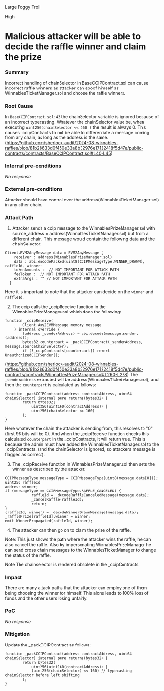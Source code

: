 Large Foggy Troll

High

# Malicious attacker will be able to decide the raffle winner and claim the prize

### Summary

Incorrect handling of chainSelector in BaseCCIPContract.sol can cause incorrect raffle winners as attacker can spoof himself as WinnablesTicketManager.sol and choose the raffle winners.

### Root Cause

In `BaseCCIPContract.sol:43` the chainSelector variable is ignored because of an incorrect typecasting. Whatever the chainSelector value be, when executing `uint256(chainSelector << 160 )` the result is always 0. This causes _ccipContracts to not be able to differentiate a message coming from any chain, as long as the address is the same. 
(https://github.com/sherlock-audit/2024-08-winnables-raffles/blob/81b28633d0f450e33a8b32976e17122418f5d47e/public-contracts/contracts/BaseCCIPContract.sol#L40-L45)

### Internal pre-conditions

_No response_

### External pre-conditions

Attacker should have control over the address(WinnablesTicketManager.sol) in any other chain.

### Attack Path

1. Attacker sends a ccip message to the WinnablesPrizeManager.sol with source_address = address(WinnablesTicketManager.sol) but from a different chain. This message would contain the following data and the chainSelector:
```solidity
Client.EVM2AnyMessage data = EVM2AnyMessage {
    receiver : address(WinnablesPrizeManager.sol) 
    data : abi.encodePacked(uint8(CCIPMessageType.WINNER_DRAWN), raffleId, winner)
    tokenAmounts :  // NOT IMPORTANT FOR ATTACK PATH
    feeToken :  // NOT IMPORTANT FOR ATTACK PATH
    extraArgs : "" // NOT IMPORTANT FOR ATTACK PATH
  }
```
Here it is important to note that the attacker can decide on the `winner` and `raffleId`.

2. The ccip calls the _ccipReceive function in the WinnablesPrizeManager.sol which does the following:
```solidity
function _ccipReceive(
        Client.Any2EVMMessage memory message
    ) internal override {
        (address _senderAddress) = abi.decode(message.sender, (address));
        bytes32 counterpart = _packCCIPContract(_senderAddress, message.sourceChainSelector);
        if (!_ccipContracts[counterpart]) revert UnauthorizedCCIPSender();
```
(https://github.com/sherlock-audit/2024-08-winnables-raffles/blob/81b28633d0f450e33a8b32976e17122418f5d47e/public-contracts/contracts/WinnablesPrizeManager.sol#L260-L278)
The `_senderAddress` extracted will be address(WinnablesTicketManager.sol), and then the `counterpart` is calculated as follows:
```solidity
function _packCCIPContract(address contractAddress, uint64 chainSelector) internal pure returns(bytes32) {
        return bytes32(
            uint256(uint160(contractAddress)) |
            uint256(chainSelector << 160)
        );
}
```
Here whatever the chain the attacker is sending from, this resolves to "0" (first 96 bits will be 0).
And when the _ccipReceive function checks this calculated `counterpart` in the _ccipContracts, it will return true. This is because the admin must have added the WinnablesTicketManager.sol to the _ccipContracts. (and the chainSelector is ignored, so attackers message is flagged as correct).


3. The _ccipReceive function in WinnablesPrizeManager.sol then sets the winner as described by the attacker.
```solidity
CCIPMessageType messageType = CCIPMessageType(uint8(message.data[0]));
uint256 raffleId;
address winner;
if (messageType == CCIPMessageType.RAFFLE_CANCELED) {
            raffleId = _decodeRaffleCanceledMessage(message.data);
            _cancelRaffle(raffleId);
            return;
}
(raffleId, winner) = _decodeWinnerDrawnMessage(message.data);
_rafflePrize[raffleId].winner = winner;
emit WinnerPropagated(raffleId, winner);
```
4. The attacker can then go on to claim the prize of the raffle.

Note: This just shows the path where the attacker wins the raffle, he can also cancel the raffle. Also by impersonating WinnablesPrizeManager he can send cross chain messages to the WinnablesTicketManager to change the status of the raffle.

Note The chainselector is rendered obsolete in the _ccipContracts

### Impact

There are many attack paths that the attacker can employ one of them being choosing the winner for himself. This alone leads to 100% loss of funds and the other users losing unfairly.

### PoC

_No response_

### Mitigation

Update the _packCCIPContract as follows:
```solidity
function _packCCIPContract(address contractAddress, uint64 chainSelector) internal pure returns(bytes32) {
        return bytes32(
            uint256(uint160(contractAddress)) |
            (uint256(chainSelector) << 160) // typecasting chainSelector before left shifting
        );
}
```